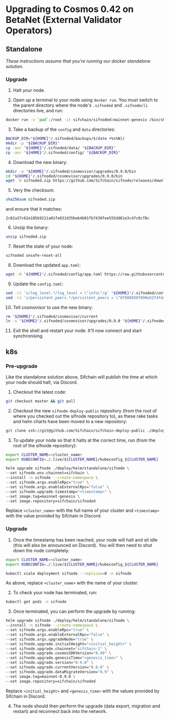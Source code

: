 # Upgrading to Cosmos 0.42 on BetaNet (External Validator Operators)

## Standalone

_These instructions assume that you're running our docker standalone solution_.

### Upgrade

1. Halt your node.

2. Open up a terminal to your node using `docker run`. You must switch to the parent directory where the node's `.sifnoded` and `.sifnodecli` directories live, and run:

```bash
docker run -v `pwd`:/root -it sifchain/sifnoded:mainnet-genesis /bin/sh
```

3. Take a backup of the `config` and `data` directories:

```bash
BACKUP_DIR="${HOME}"/.sifnoded/backups/$(date +%s%N)/
mkdir -p "${BACKUP_DIR}"
cp -avr "${HOME}"/.sifnoded/data/ "${BACKUP_DIR}"
cp -avr "${HOME}"/.sifnoded/config/ "${BACKUP_DIR}"
```

4. Download the new binary:

```bash
mkdir -p "${HOME}"/.sifnoded/cosmovisor/upgrades/0.9.0/bin
cd "${HOME}"/.sifnoded/cosmovisor/upgrades/0.9.0/bin
wget -O sifnoded.zip https://github.com/Sifchain/sifnode/releases/download/mainnet-0.9.0/sifnoded-mainnet-0.9.0-linux-amd64.zip
```

5. Very the checksum:

```bash
sha256sum sifnoded.zip
```

and ensure that it matches:

```
2c82a37c62e185b9211a01fe831d35beb4b01fb7438fee555dd61e3c47c0cf8c
```

6. Unzip the binary:

```bash
unzip sifnoded.zip
```

7. Reset the state of your node:

```bash
sifnoded unsafe-reset-all
```

8. Download the updated `app.toml`:

```bash
wget -O "${HOME}"/.sifnoded/config/app.toml https://raw.githubusercontent.com/Sifchain/networks/master/config/sifchain-1/app.toml
```

9. Update the `config.toml`:

```bash
sed -ri 's/log_level.*/log_level = \"info\"/g' "${HOME}"/.sifnoded/config/config.toml
sed -ri 's/persistent_peers.*/persistent_peers = \"87688830f890e5374fd4638942397a65d05f703b@13.213.156.252:26656\"/g' "${HOME}"/.sifnoded/config/config.toml
```

10. Tell cosmovisor to use the new binary:

```bash
rm "${HOME}"/.sifnoded/cosmovisor/current
ln -s "${HOME}"/.sifnoded/cosmovisor/upgrades/0.9.0 "${HOME}"/.sifnoded/cosmovisor/current
```

11. Exit the shell and restart your node. It'll now connect and start synchronising.

## k8s

### Pre-upgrade

Like the standalone solution above, Sifchain will publish the time at which your node should halt, via Discord. 

1. Checkout the latest code:

```bash
git checkout master && git pull
```

2. Checkout the new `sifnode-deploy-public` repository (from the root of where you checked out the sifnode repository to), as these rake tasks and helm charts have been moved to a new repository:

```bash
git clone ssh://git@github.com/Sifchain/sifchain-deploy-public ./deploy
```

3. To update your node so that it halts at the correct time, run (from the root of the sifnode repository):

```bash
export CLUSTER_NAME=<cluster_name>
export KUBECONFIG=./.live/${CLUSTER_NAME}/kubeconfig_${CLUSTER_NAME}

helm upgrade sifnode ./deploy/helm/standalone/sifnode \
--set sifnode.env.chainnet=sifchain \
--install -n sifnode --create-namespace \
--set sifnode.args.enableRpc="true" \
--set sifnode.args.enableExternalRpc="false" \
--set sifnode.upgrade.timestamp="<timestamp>" \
--set image.tag=mainnet-genesis \
--set image.repository=sifchain/sifnoded
```

Replace `<cluster_name>` with the full name of your cluster and `<timestamp>` with the value provided by Sifchain in Discord.

### Upgrade

1. Once the timestamp has been reached, your node will halt and sit idle (this will also be announced on Discord). You will then need to shut down the node completely:

```bash
export CLUSTER_NAME=<cluster_name>
export KUBECONFIG=./.live/${CLUSTER_NAME}/kubeconfig_${CLUSTER_NAME}

kubectl scale deployment sifnode --replicas=0 -n sifnode
```

As above, replace `<cluster_name>` with the name of your cluster.

2. To check your node has terminated, run:

```bash
kubectl get pods -n sifnode
```

3. Once terminated, you can perform the upgrade by running:

```bash
helm upgrade sifnode ./deploy/helm/standalone/sifnode \
--install -n sifnode --create-namespace \
--set sifnode.args.enableRpc="true" \
--set sifnode.args.enableExternalRpc="false" \
--set sifnode.args.upgradeNode="true" \
--set sifnode.upgrade.initialHeight="<initial_height>" \
--set sifnode.upgrade.chainnet="sifchain-1" \
--set sifnode.upgrade.cosmosSDKVersion="0.40" \
--set sifnode.upgrade.genesisTime="<genesis_time>" \
--set sifnode.upgrade.version="0.9.0" \
--set sifnode.upgrade.currentVersion="0.8.8" \
--set sifnode.upgrade.dataMigrateVersion="0.9" \
--set image.tag=mainnet-0.9.0 \
--set image.repository=sifchain/sifnoded
```

Replace `<initial_height>` and `<genesis_time>` with the values provided by Sifchain in Discord.

4. The node should then perform the upgrade (data export, migration and restart) and reconnect back into the network.
